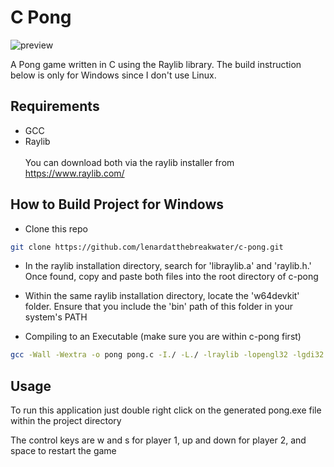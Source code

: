# C Pong

![preview](https://github.com/lenardatthebreakwater/c-pong/assets/142602437/c1bb17bc-89be-4ad4-b013-28db272f6aa9)

A Pong game written in C using the Raylib library.
The build instruction below is only for Windows since I don't use Linux. 

## Requirements
* GCC
* Raylib\
\
You can download both via the raylib installer from https://www.raylib.com/


## How to Build Project for Windows

* Clone this repo 

```bash
git clone https://github.com/lenardatthebreakwater/c-pong.git
```

* In the raylib installation directory, search for 'libraylib.a' and 'raylib.h.' Once found, copy and paste both files into the root directory of c-pong

* Within the same raylib installation directory, locate the 'w64devkit' folder. Ensure that you include the 'bin' path of this folder in your system's PATH

* Compiling to an Executable (make sure you are within c-pong first)

```bash
gcc -Wall -Wextra -o pong pong.c -I./ -L./ -lraylib -lopengl32 -lgdi32 -lwinmm
```  

## Usage

To run this application just double right click on the generated pong.exe file within the project directory

The control keys are w and s for player 1, up and down for player 2, and space to restart the game
